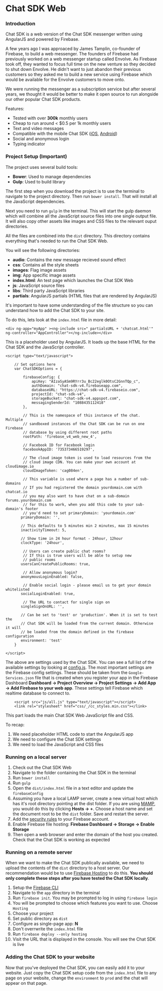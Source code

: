 # Chat SDK Web

### Introduction

Chat SDK is a web version of the Chat SDK messenger written using AngularJS and powered by Firebase. 

A few years ago I was approaced by James Tamplin, co-founder of Firebase, to build a web messenger. The founders of Firebase had previously worked on a web messenger startup called Envolve. As Firebase took off, they wanted to focus full time on the new venture so they decided to shut down Envolve. He didn't want to just abandon their previous customers so they asked me to build a new service using Firebase which would be available for the Envolve customers to move onto. 

We were running the messenger as a subscription service but after several years, we thought it would be better to make it open source to run alongside our other popular Chat SDK products. 

Features:

- Tested with over **300k** monthly users
- Cheap to run around < $0.5 per 1k monthly users
- Text and video messages
- Compatible with the mobile Chat SDK ([iOS](https://github.com/chat-sdk/chat-sdk-ios), [Android](https://github.com/chat-sdk/chat-sdk-android))
- Social and anonymous login
- Typing indicator

### Project Setup (Important)

The project uses several build tools:

- **Bower**: Used to manage dependencies
- **Gulp**: Used to build library

The first step when you download the project is to use the terminal to navigate to the project directory. Then run `bower install`. That will install all the JavaScript dependencies. 

Next you need to run `gulp` in the terminal. This will start the gulp daemon which will combine all the JavaScript source files into one single output file. It will also copy other assets like images and CSS files to the relevant ouput directories. 

All the files are combined into the `dist` directory. This directory contains everything that's needed to run the Chat SDK Web. 

You will see the following directories:

- **audio**: Contains the new message recieved sound effect
- **css**: Contains all the style sheets
- **images**: Flag image assets
- **img**: App specific image assets
- **index.html**: An test page which launches the Chat SDK Web
- **js**: JavaScript source files
- **libs**: Third party JavaScript libraries
- **partials**: AngularJS partials (HTML files that are rendered by AngularJS)

It's important to have some understanding of the file structure so you can understand how to add the Chat SDK to your site.

To do this, lets look at the `index.html` file in more detail:

```
<div ng-app="myApp" ><ng-include src=" partialsURL + 'chatcat.html'" ng-controller="AppController"></ng-include></div>
```

This is a placeholder used by AngularJS. It loads up the base HTML for the Chat SDK and the JavaScript controller. 

```
<script type="text/javascript">

    // Set options here
    var ChatSDKOptions = {

		firebaseConfig: {
			apiKey: "AIzaSyASm9RYrr3u_Bc22eglk0OtsC2GnnTQp_c",
			authDomain: "chat-sdk-v4.firebaseapp.com",
			databaseURL: "https://chat-sdk-v4.firebaseio.com",
			projectId: "chat-sdk-v4",
			storageBucket: "chat-sdk-v4.appspot.com",
			messagingSenderId: "1088435112418"
		},
		
		// This is the namespace of this instance of the chat. Multiple
		// sandboxed instances of the Chat SDK can be run on one Firebase
		// database by using different root paths
		rootPath: 'firebase_v4_web_new_4',
		
		// Facebook ID for Facebook login
		facebookAppID: '735373466519297',
		
		// The cloud image token is used to load resources from the 
		// cloud image CDN. You can make your own account at cloudimage.io
		cloudImageToken: 'cag084en',

      	// This variable is used where a page has a number of sub-domains
		// If you had registered the domain yourdomain.com with chatcat.io
		// you may also want to have chat on a sub-domain forums.yourdomain.com
		// for this to work, when you add this code to your sub-domain's footer
		// you'd need to set primaryDomain: 'yourdomain.com'
       primaryDomain: '',

       // This defaults to 5 minutes min 2 minutes, max 15 minutes
       inactivityTimeout: 5,

       // Show time in 24 hour format - 24hour, 12hour
       clockType: '24hour',

		// Users can create public chat rooms?
		// If this is true users will be able to setup new
		// public rooms
       usersCanCreatePublicRooms: true,

		// Allow anonymous login?
       anonymousLoginEnabled: false,

		// Enable social login - please email us to get your domain whitelisted
       socialLoginEnabled: true,

		// The URL to contact for single sign on
       singleSignOnURL: '',
        
       // Can be set to 'test' or 'production'. When it is set to test the 
       // Chat SDK will be loaded from the current domain. Otherwise it will
       // be loaded from the domain defined in the firebase configuration
       environment: 'test'
    }

</script>
```

The above are settings used by the Chat SDK. You can see a full list of the available settings by looking at [config.js](https://github.com/chat-sdk/chat-sdk-web/blob/chat_sdk_web/app/js/config.js). The most important settings are the Firebase config settings. These should be taken from the `Google-Services.json` file that is created when you register your app in the Firebase Dashboard **Dashboard -> Project Overview -> Project Settings -> Add App -> Add Firebase to your web app**. These settings tell Firebase which realtime database to connect to. 

```
    <script src="js/all.js" type="text/javascript"></script>
	<link rel="stylesheet" href="css/_/cc_styles.min.css"></link>
```

This part loads the main Chat SDK Web JavaScript file and CSS. 

To recap:

1. We need placeholder HTML code to start the AngularJS app
2. We need to configure the Chat SDK settings
3. We need to load the JavaScript and CSS files

### Running on a local server 

1. Check out the Chat SDK Web
2. Navigate to the folder containing the Chat SDK in the terminal
3. Run `bower install`
4. Run `gulp`
5. Open the `dist/index.html` file in a text editor and update the `firebaseConfig`
6. Assuming you have a local LAMP server, create a new virtual host which has it's root directory pointing at the dist folder. If you are using [MAMP](https://www.mamp.info/en/), you would do this by clicking **Hosts -> +**. Choose a host name and set the document root to be the `dist` folder. Save and restart the server. 
7. Add the [security rules](https://github.com/chat-sdk/chat-sdk-ios/blob/master/rules.json) to your Firebase account. 
8. Enable Firebase file hosting: **Firebase Dashboard -> Storage -> Enable Storage**
9. Then open a web browser and enter the domain of the host you created. Check that the Chat SDK is working as expected

### Running on a remote server

When we want to make the Chat SDK publically available, we need to upload the contents of the `dist` directory to a host server. Our recommendation would be to use [Firebase Hosting](https://firebase.google.com/docs/hosting/) to do this. **You should only complete these steps after you have tested the Chat SDK locally**. 

1. Setup the [Firebase CLI](https://firebase.google.com/docs/cli/)
2. Navigate to the `app` directory in the terminal
3. Run `firebase init`. You may be prompted to log in using `firebase login`
4. You will be prompted to choose which features you want to use. Choose `Hosting`
5. Choose your project
6. Set public directory as `dist`
7. Configure as single-page app: **N**
8. Don't overrwrite the `index.html` file
9. Run `firebase deploy --only hosting`
10. Visit the URL that is displayed in the console. You will see the Chat SDK is live

### Adding the Chat SDK to your website

Now that you've deployed the Chat SDK, you can easily add it to your website. Just copy the Chat SDK setup code from the `index.html` file to any page on your website, change the `environment` to `prod` and the chat will appear on that page. 



